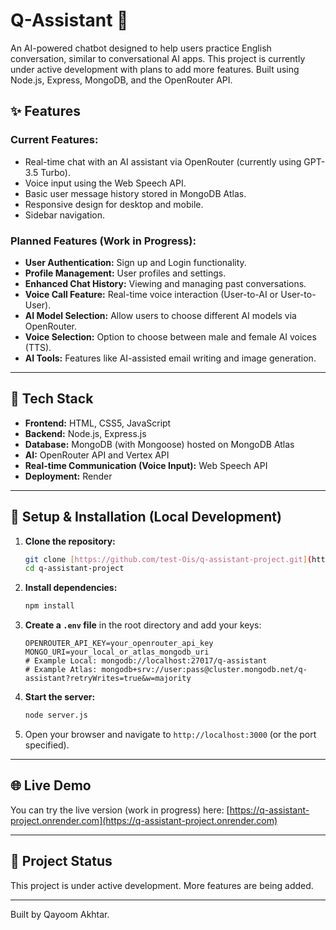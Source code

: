 # Q-Assistant 🤖

An AI-powered chatbot designed to help users practice English conversation, similar to conversational AI apps. This project is currently under active development with plans to add more features. Built using Node.js, Express, MongoDB, and the OpenRouter API.

## ✨ Features

### Current Features:
* Real-time chat with an AI assistant via OpenRouter (currently using GPT-3.5 Turbo).
* Voice input using the Web Speech API.
* Basic user message history stored in MongoDB Atlas.
* Responsive design for desktop and mobile.
* Sidebar navigation.

### Planned Features (Work in Progress):
* **User Authentication:** Sign up and Login functionality.
* **Profile Management:** User profiles and settings.
* **Enhanced Chat History:** Viewing and managing past conversations.
* **Voice Call Feature:** Real-time voice interaction (User-to-AI or User-to-User).
* **AI Model Selection:** Allow users to choose different AI models via OpenRouter.
* **Voice Selection:** Option to choose between male and female AI voices (TTS).
* **AI Tools:** Features like AI-assisted email writing and image generation.

---
## 🚀 Tech Stack

* **Frontend:** HTML, CSS5, JavaScript
* **Backend:** Node.js, Express.js
* **Database:** MongoDB (with Mongoose) hosted on MongoDB Atlas
* **AI:** OpenRouter API and Vertex API
* **Real-time Communication (Voice Input):** Web Speech API
* **Deployment:** Render

---
## 🔧 Setup & Installation (Local Development)

1.  **Clone the repository:**
    ```bash
    git clone [https://github.com/test-Ois/q-assistant-project.git](https://github.com/test-Ois/q-assistant-project.git)
    cd q-assistant-project
    ```
2.  **Install dependencies:**
    ```bash
    npm install
    ```
3.  **Create a `.env` file** in the root directory and add your keys:
    ```env
    OPENROUTER_API_KEY=your_openrouter_api_key
    MONGO_URI=your_local_or_atlas_mongodb_uri 
    # Example Local: mongodb://localhost:27017/q-assistant
    # Example Atlas: mongodb+srv://user:pass@cluster.mongodb.net/q-assistant?retryWrites=true&w=majority
    ```
4.  **Start the server:**
    ```bash
    node server.js
    ```
5.  Open your browser and navigate to `http://localhost:3000` (or the port specified).

---
## 🌐 Live Demo

You can try the live version (work in progress) here:
[https://q-assistant-project.onrender.com](https://q-assistant-project.onrender.com)

---
## 🚧 Project Status

This project is under active development. More features are being added.

---

Built by Qayoom Akhtar.